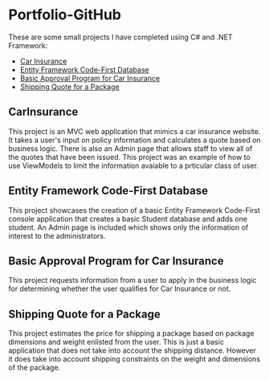 # Portfolio-GitHub
These are some small projects I have completed using C# and .NET Framework:

* [Car Insurance](https://github.com/KennethNhunduru/CarInsurance)
* [Entity Framework Code-First Database](https://github.com/KennethNhunduru/EFCodeFirstDatabaseFinalAssignment)
* [Basic Approval Program for Car Insurance](https://github.com/KennethNhunduru/BasicApprovalProgramforCarInsurance)
* [Shipping Quote for a Package](https://github.com/KennethNhunduru/ShippingQuoteForAPackage)

## CarInsurance
This project is an MVC web application that mimics a car insurance website. It takes a user's input on policy information and calculates a quote based on business logic.
There is also an Admin page that allows staff to view all of the quotes that have been issued. This project was an example of how to use ViewModels to limit the information avaiable to a prticular class of user.

## Entity Framework Code-First Database
This project showcases the creation of a basic Entity Framework Code-First console application that creates a basic Student database and adds one student. An Admin page is included which shows only the information of interest to the administrators. 

## Basic Approval Program for Car Insurance
This project requests information from a user to apply in the business logic for determining whether the user qualifies for Car Insurance or not.

## Shipping Quote for a Package
This project estimates the price for shipping a package based on package dimensions and weight enlisted from the user. This is just a basic application that does not take into account the shipping distance. However it does take into account shipping constraints on the weight and dimensions of the package.
